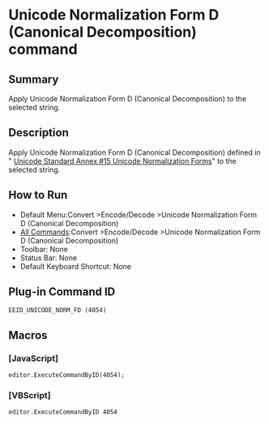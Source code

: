 # Unicode Normalization Form D (Canonical Decomposition) command

## Summary

Apply Unicode Normalization Form D (Canonical Decomposition) to the selected string.

## Description

Apply Unicode Normalization Form D (Canonical Decomposition) defined in " [Unicode Standard Annex #15 Unicode Normalization Forms](http://unicode.org/reports/tr15/)" to the selected string.

## How to Run

- Default Menu:Convert \>Encode/Decode \>Unicode Normalization Form D (Canonical Decomposition)
- [All Commands](../tools/all_commands):Convert \>Encode/Decode \>Unicode Normalization Form D (Canonical Decomposition)
- Toolbar: None
- Status Bar: None
- Default Keyboard Shortcut: None

## Plug-in Command ID

```
EEID_UNICODE_NORM_FD (4054)```

## Macros

### \[JavaScript\]

```
editor.ExecuteCommandByID(4054);
```

### \[VBScript\]

```
editor.ExecuteCommandByID 4054
```
